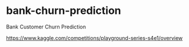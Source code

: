 # bank-churn-prediction
Bank Customer Churn Prediction

https://www.kaggle.com/competitions/playground-series-s4e1/overview
